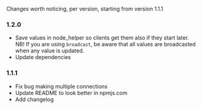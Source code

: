 Changes worth noticing, per version, starting from version 1.1.1

### 1.2.0

- Save values in node_helper so clients get them also if they start later.
  NB! If you are using `broadcast`, be aware that all values are broadcasted when any value is updated.
- Update dependencies

### 1.1.1

- Fix bug making multiple connections
- Update README to look better in npmjs.com
- Add changelog
